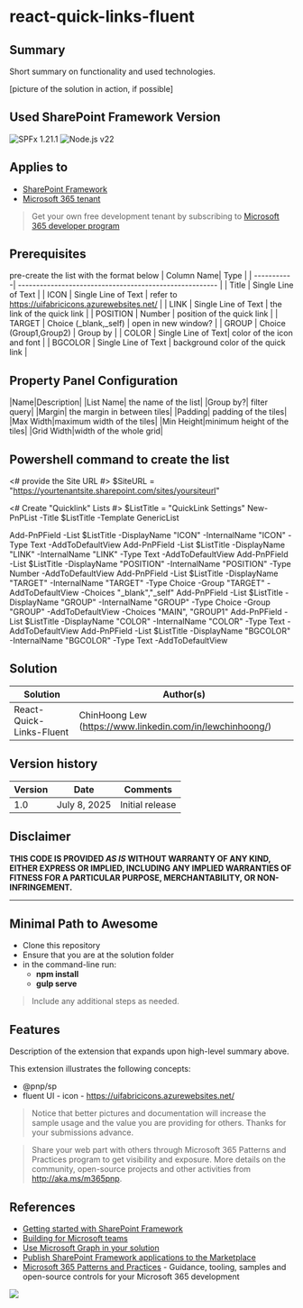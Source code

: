 # react-quick-links-fluent

## Summary

Short summary on functionality and used technologies.

[picture of the solution in action, if possible]

## Used SharePoint Framework Version

![SPFx 1.21.1](https://img.shields.io/badge/version-1.21.1-green.svg)
![Node.js v22 ](https://img.shields.io/badge/Node.js-v20-green.svg) 

## Applies to

- [SharePoint Framework](https://aka.ms/spfx)
- [Microsoft 365 tenant](https://docs.microsoft.com/en-us/sharepoint/dev/spfx/set-up-your-developer-tenant)

> Get your own free development tenant by subscribing to [Microsoft 365 developer program](http://aka.ms/o365devprogram)

## Prerequisites
pre-create the list with the format below
| Column Name| Type                                               |
| -----------| ------------------------------------------------------- |
| Title          | Single Line of Text  |
| ICON  | Single Line of Text  | refer to https://uifabricicons.azurewebsites.net/ |
| LINK  | Single Line of Text  | the link of the quick link |
| POSITION    | Number  | position of the quick link |
| TARGET    | Choice (_blank,_self) | open in new window? | 
| GROUP     | Choice (Group1,Group2) | Group by |
| COLOR | Single Line of Text| color of the icon and font |
| BGCOLOR | Single Line of Text | background color of the quick link |
 
## Property Panel Configuration
|Name|Description|
|List Name| the name of the list|
|Group by?| filter query|
|Margin| the margin in between tiles|
|Padding| padding of the tiles|
|Max Width|maximum width of the tiles|
|Min Height|minimum height of the tiles|
|Grid Width|width of the whole grid|

## Powershell command to create the list
 <# provide the Site URL #>
$SiteURL = "https://yourtenantsite.sharepoint.com/sites/yoursiteurl"

<# Create "Quicklink" Lists #>
$ListTitle = "QuickLink Settings"
New-PnPList -Title $ListTitle -Template GenericList 


Add-PnPField -List $ListTitle -DisplayName "ICON" -InternalName "ICON" -Type Text -AddToDefaultView
Add-PnPField -List $ListTitle -DisplayName "LINK" -InternalName "LINK" -Type Text -AddToDefaultView
Add-PnPField -List $ListTitle -DisplayName "POSITION" -InternalName "POSITION" -Type Number -AddToDefaultView
Add-PnPField -List $ListTitle -DisplayName "TARGET" -InternalName "TARGET" -Type Choice -Group "TARGET" -AddToDefaultView -Choices "_blank","_self"
Add-PnPField -List $ListTitle -DisplayName "GROUP" -InternalName "GROUP" -Type Choice -Group "GROUP" -AddToDefaultView -Choices "MAIN", "GROUP1"
Add-PnPField -List $ListTitle -DisplayName "COLOR" -InternalName "COLOR" -Type Text -AddToDefaultView
Add-PnPField -List $ListTitle -DisplayName "BGCOLOR" -InternalName "BGCOLOR" -Type Text -AddToDefaultView

## Solution

| Solution    | Author(s)                                               |
| ----------- | ------------------------------------------------------- |
| React-Quick-Links-Fluent | ChinHoong Lew (https://www.linkedin.com/in/lewchinhoong/) |

## Version history

| Version | Date             | Comments        |
| ------- | ---------------- | --------------- |
| 1.0     | July 8, 2025 | Initial release |

## Disclaimer

**THIS CODE IS PROVIDED _AS IS_ WITHOUT WARRANTY OF ANY KIND, EITHER EXPRESS OR IMPLIED, INCLUDING ANY IMPLIED WARRANTIES OF FITNESS FOR A PARTICULAR PURPOSE, MERCHANTABILITY, OR NON-INFRINGEMENT.**

---

## Minimal Path to Awesome

- Clone this repository
- Ensure that you are at the solution folder
- in the command-line run:
  - **npm install**
  - **gulp serve**

> Include any additional steps as needed.

## Features

Description of the extension that expands upon high-level summary above.

This extension illustrates the following concepts:

- @pnp/sp
- fluent UI - icon - https://uifabricicons.azurewebsites.net/

> Notice that better pictures and documentation will increase the sample usage and the value you are providing for others. Thanks for your submissions advance.

> Share your web part with others through Microsoft 365 Patterns and Practices program to get visibility and exposure. More details on the community, open-source projects and other activities from http://aka.ms/m365pnp.

## References

- [Getting started with SharePoint Framework](https://docs.microsoft.com/en-us/sharepoint/dev/spfx/set-up-your-developer-tenant)
- [Building for Microsoft teams](https://docs.microsoft.com/en-us/sharepoint/dev/spfx/build-for-teams-overview)
- [Use Microsoft Graph in your solution](https://docs.microsoft.com/en-us/sharepoint/dev/spfx/web-parts/get-started/using-microsoft-graph-apis)
- [Publish SharePoint Framework applications to the Marketplace](https://docs.microsoft.com/en-us/sharepoint/dev/spfx/publish-to-marketplace-overview)
- [Microsoft 365 Patterns and Practices](https://aka.ms/m365pnp) - Guidance, tooling, samples and open-source controls for your Microsoft 365 development

<img src="https://m365-visitor-stats.azurewebsites.net/sp-dev-fx-webparts/samples/react-quick-links-fluent" />